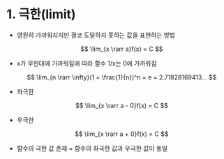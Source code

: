 # 1. 극한(limit)

- 영원히 가까워지지만 결코 도달하지 못하는 값을 표현하는 방법
    
    $$
    \lim_{x \rarr a}f(x) = C
    $$
    
- x가 무한대에 가까워짐에 따라 함수 1/x는 0에 가까워짐
    
    $$
    \lim_{n \rarr \infty}(1 + \frac{1}{n})^n = e = 2.71828169413...
    $$
    
- 좌극한
    
    $$
    \lim_{x \rarr a - 0}f(x) = C
    $$
    
- 우극한
    
    $$
    \lim_{x \rarr a + 0}f(x) = C
    $$
    
- 함수의 극한 값 존재 = 함수의 좌극한 값과 우극한 값이 동일